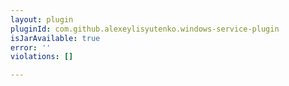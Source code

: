```yaml
---
layout: plugin
pluginId: com.github.alexeylisyutenko.windows-service-plugin
isJarAvailable: true
error: ''
violations: []

---
```

